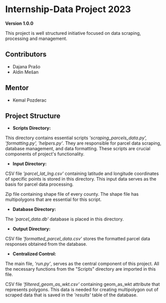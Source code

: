 # Internship-Data Project 2023
**Version 1.0.0**

This project is well structured initiative focused on data scraping, processing and management.

## Contributors

- Dajana Prašo
- Aldin Mešan

## Mentor

- Kemal Pozderac

## Project Structure

- **Scripts Directory:**

This directory contains essential scripts _'scraping_parcels_data.py', 'formatting.py', 'helpers.py'_. They are responsible for parcel data scraping, database management, and data formatting. 
These scripts are crucial components of project's functionality.

- **Input Directory:**

CSV file _'parcel_lat_lng.csv'_ containing latitude and longitude coordinates of specific points is stored in this directory. 
This input data serves as the basis for parcel data processing.

Zip file containing shape file of every county. The shape file has multipolygons that are essential for this script.


- **Database Directory:**

The _'parcel_data.db'_ database is placed in this directory.

- **Output Directory:**

CSV file _'formatted_parcel_data.csv'_ stores the formatted parcel data responses obtained from the database.

- **Centralized Control:**

The main file, _'run.py'_, serves as the central component of this project. All the necessary functions from the "Scripts" directory are imported in this file.

CSV file _'filtered_geom_as_wkt.csv'_ containing geom_as_wkt attribute that represents polygons.
This data is needed for creating multipolygon out of scraped data that is saved in the _'results'_ table of the database.
